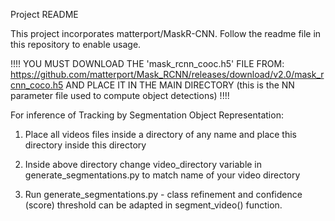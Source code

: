 Project README

This project incorporates matterport/MaskR-CNN. Follow the readme file in this repository to enable usage.

!!!! YOU MUST DOWNLOAD THE 'mask_rcnn_cooc.h5' FILE FROM: https://github.com/matterport/Mask_RCNN/releases/download/v2.0/mask_rcnn_coco.h5
AND PLACE IT IN THE MAIN DIRECTORY (this is the NN parameter file used to compute object detections) !!!!

For inference of Tracking by Segmentation Object Representation:

1. Place all videos files inside a directory of any name and place this directory inside this directory

2. Inside above directory change video_directory variable in generate_segmentations.py to match name of your video directory

3. Run generate_segmentations.py - class refinement and confidence (score) threshold can be adapted in segment_video() function.
